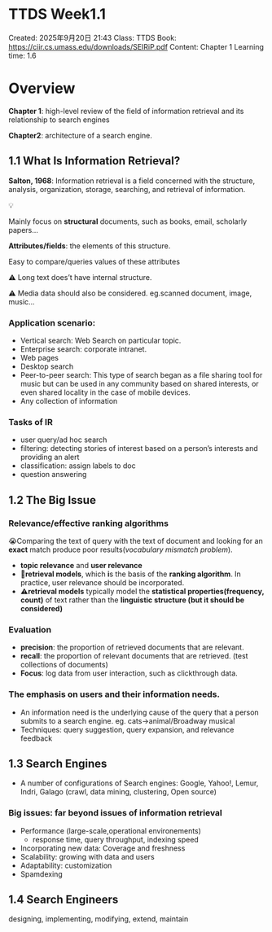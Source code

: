 # TTDS Week1.1

Created: 2025年9月20日 21:43
Class: TTDS
Book: https://ciir.cs.umass.edu/downloads/SEIRiP.pdf
Content: Chapter 1
Learning time: 1.6

# Overview

**Chapter 1**: high-level review of the field of information retrieval and its relationship to search engines 

**Chapter2**: architecture of a search engine.

## **1.1 What Is Information Retrieval?**

**Salton, 1968**: Information retrieval is a field concerned with the structure, analysis, organization, storage, searching, and retrieval of information.

<aside>
💡

Mainly focus on **structural** documents, such as books, email, scholarly papers…

**Attributes/fields**: the elements of this structure.

Easy to compare/queries values of these attributes

</aside>

⚠️ Long text does’t have internal structure.

⚠️ Media data should also be considered.  eg.scanned document, image, music…

### Application scenario:

- Vertical search: Web Search on particular topic.
- Enterprise search: corporate intranet.
- Web pages
- Desktop search
- Peer-to-peer search: This type of search began as a file sharing tool for music but can be used in any community based on shared interests, or even shared locality in the case of mobile devices.
- Any collection of information

### Tasks of IR

- user query/ad hoc search
- filtering: detecting stories of interest based on a person’s interests and providing an alert
- classification: assign labels to doc
- question answering

## 1.2 The Big Issue

### Relevance/effective ranking algorithms

😭Comparing the text of query with the text of document and looking for an **exact** match produce poor results(*vocabulary mismatch problem*). 

- **topic relevance** and **user relevance**
- **🔧retrieval models**, which **i**s the basis of the **ranking algorithm**. In practice, user relevance should be incorporated.
- **⚠️retrieval models** typically model the **statistical properties(frequency, count)** of text rather than the **linguistic structure (but it should be considered)**

### Evaluation

- **precision**: the proportion of retrieved documents that are relevant.
- **recall**: the proportion of relevant documents that are retrieved. (test collections of documents)
- **Focus**: log data from user interaction, such as clickthrough data.

### The emphasis on users and their information needs.

- An information need is the underlying cause of the query that a person submits to a search engine. eg. cats→animal/Broadway musical
- Techniques: query suggestion, query expansion, and relevance feedback

## 1.3 Search Engines

- A number of configurations of Search engines: Google, Yahoo!, Lemur, Indri, Galago (crawl, data mining, clustering, Open source)

### **Big issues: far beyond issues of information retrieval**

- Performance (large-scale,operational environements)
    - response time, query throughput, indexing speed
- Incorporating new data: Coverage and freshness
- Scalability: growing with data and users
- Adaptability: customization
- Spamdexing

## 1.4 Search Engineers

designing, implementing, modifying, extend, maintain